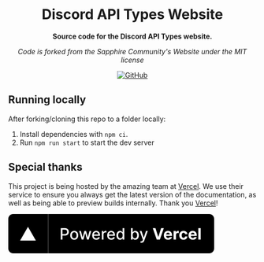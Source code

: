 <div align="center">

# Discord API Types Website

**Source code for the Discord API Types website.**

_Code is forked from the Sapphire Community's Website under the MIT license_

[![GitHub](https://img.shields.io/github/license/sapphiredev/website)](https://github.com/discordjs/discord-api-types/blob/main/website/LICENSE.md)

</div>

## Running locally

After forking/cloning this repo to a folder locally:

1. Install dependencies with `npm ci`.
2. Run `npm run start` to start the dev server

## Special thanks

This project is being hosted by the amazing team at [Vercel]. We use their service to ensure you always get the latest
version of the documentation, as well as being able to preview builds internally. Thank you [Vercel]!

[![Vercel](./static/powered-by-vercel.svg)][vercel]

[vercel]: https://vercel.com?utm_source=sapphiredev&utm_campaign=oss
